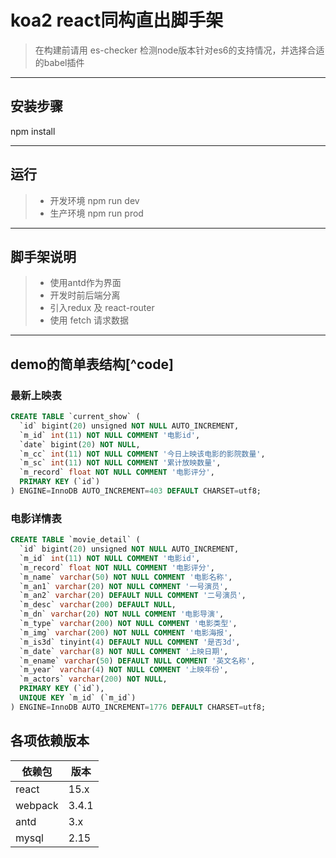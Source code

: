 # koa2 react同构直出脚手架

> 在构建前请用 es-checker 检测node版本针对es6的支持情况，并选择合适的babel插件

------------

## 安装步骤

npm install

------
## 运行


> * 开发环境 npm run dev
> * 生产环境 npm run prod

------
## 脚手架说明
> * 使用antd作为界面
> * 开发时前后端分离
> * 引入redux 及 react-router
> * 使用 fetch 请求数据
------
## demo的简单表结构[^code]

### 最新上映表
```SQL
CREATE TABLE `current_show` (
  `id` bigint(20) unsigned NOT NULL AUTO_INCREMENT,
  `m_id` int(11) NOT NULL COMMENT '电影id',
  `date` bigint(20) NOT NULL,
  `m_cc` int(11) NOT NULL COMMENT '今日上映该电影的影院数量',
  `m_sc` int(11) NOT NULL COMMENT '累计放映数量',
  `m_record` float NOT NULL COMMENT '电影评分',
  PRIMARY KEY (`id`)
) ENGINE=InnoDB AUTO_INCREMENT=403 DEFAULT CHARSET=utf8;
```
### 电影详情表
```sql
CREATE TABLE `movie_detail` (
  `id` bigint(20) unsigned NOT NULL AUTO_INCREMENT,
  `m_id` int(11) NOT NULL COMMENT '电影id',
  `m_record` float NOT NULL COMMENT '电影评分',
  `m_name` varchar(50) NOT NULL COMMENT '电影名称',
  `m_an1` varchar(20) NOT NULL COMMENT '一号演员',
  `m_an2` varchar(20) DEFAULT NULL COMMENT '二号演员',
  `m_desc` varchar(200) DEFAULT NULL,
  `m_dn` varchar(20) NOT NULL COMMENT '电影导演',
  `m_type` varchar(200) NOT NULL COMMENT '电影类型',
  `m_img` varchar(200) NOT NULL COMMENT '电影海报',
  `m_is3d` tinyint(4) DEFAULT NULL COMMENT '是否3d',
  `m_date` varchar(8) NOT NULL COMMENT '上映日期',
  `m_ename` varchar(50) DEFAULT NULL COMMENT '英文名称',
  `m_year` varchar(4) NOT NULL COMMENT '上映年份',
  `m_actors` varchar(200) NOT NULL,
  PRIMARY KEY (`id`),
  UNIQUE KEY `m_id` (`m_id`)
) ENGINE=InnoDB AUTO_INCREMENT=1776 DEFAULT CHARSET=utf8;
```



## 各项依赖版本

|依赖包|版本|
|-----|----|
|react|15.x|
|webpack|3.4.1|
|antd|3.x|
|mysql|2.15|


